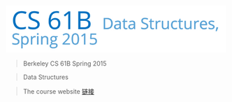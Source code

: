 ![](cs61b.jpg)

> Berkeley CS 61B Spring 2015

> Data Structures

> The course website [链接](https://berkeley-cs61b.github.io/public_html/index.html)
